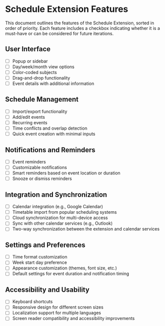 # Schedule Extension Features

This document outlines the features of the Schedule Extension, sorted in order of priority. Each feature includes a checkbox indicating whether it is a must-have or can be considered for future iterations.

## User Interface

- [ ] Popup or sidebar
- [ ] Day/week/month view options
- [ ] Color-coded subjects
- [ ] Drag-and-drop functionality
- [ ] Event details with additional information

## Schedule Management

- [ ] Import/export functionality
- [ ] Add/edit events
- [ ] Recurring events
- [ ] Time conflicts and overlap detection
- [ ] Quick event creation with minimal inputs

## Notifications and Reminders

- [ ] Event reminders
- [ ] Customizable notifications
- [ ] Smart reminders based on event location or duration
- [ ] Snooze or dismiss reminders

## Integration and Synchronization

- [ ] Calendar integration (e.g., Google Calendar)
- [ ] Timetable import from popular scheduling systems
- [ ] Cloud synchronization for multi-device access
- [ ] Sync with other calendar services (e.g., Outlook)
- [ ] Two-way synchronization between the extension and calendar services

## Settings and Preferences

- [ ] Time format customization
- [ ] Week start day preference
- [ ] Appearance customization (themes, font size, etc.)
- [ ] Default settings for event duration and notification timing

## Accessibility and Usability

- [ ] Keyboard shortcuts
- [ ] Responsive design for different screen sizes
- [ ] Localization support for multiple languages
- [ ] Screen reader compatibility and accessibility improvements
